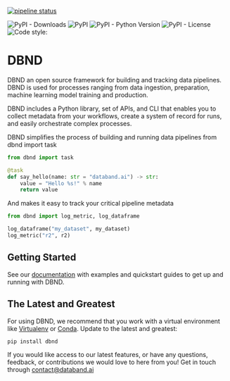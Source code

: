 [![pipeline status](https://gitlab.com/databand-ai/dbnd/badges/master/pipeline.svg)](https://gitlab.com/databand-ai/dbnd/pipelines)

![PyPI - Downloads](https://img.shields.io/pypi/dm/dbnd) ![PyPI](https://img.shields.io/pypi/v/dbnd)
![PyPI - Python Version](https://img.shields.io/pypi/pyversions/dbnd) ![PyPI - License](https://img.shields.io/pypi/l/dbnd)
![Code style: ](https://img.shields.io/badge/code%20style-black-000000.svg)

# DBND

DBND an open source framework for building and tracking data pipelines. DBND is used for processes ranging from data ingestion, preparation, machine learning model training and production.

DBND includes a Python library, set of APIs, and CLI that enables you to collect metadata from your workflows, create a system of record for runs, and easily orchestrate complex processes.

DBND simplifies the process of building and running data pipelines
from dbnd import task

```python
from dbnd import task

@task
def say_hello(name: str = "databand.ai") -> str:
    value = "Hello %s!" % name
    return value
```

And makes it easy to track your critical pipeline metadata

```python
from dbnd import log_metric, log_dataframe

log_dataframe("my_dataset", my_dataset)
log_metric("r2", r2)
```

## Getting Started

See our [documentation](https://dbnd.readme.io/) with examples and quickstart guides to get up and running with DBND.

## The Latest and Greatest

For using DBND, we recommend that you work with a virtual environment like [Virtualenv](https://virtualenv.pypa.io/en/latest/) or [Conda](https://docs.conda.io/en/latest/). Update to the latest and greatest:

```shell script
pip install dbnd
```

If you would like access to our latest features, or have any questions, feedback, or contributions we would love to here from you! Get in touch through contact@databand.ai
